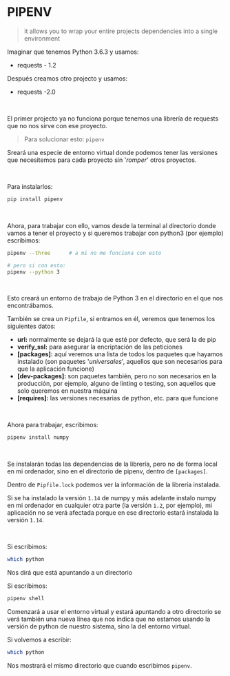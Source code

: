 # PIPENV

> it allows you to wrap your entire projects dependencies into a single environment

Imaginar que tenemos Python 3.6.3 y usamos:
    
- requests - 1.2

Después creamos otro projecto y usamos:

- requests -2.0

<br>

El primer projecto ya no funciona porque tenemos una librería de requests que no nos sirve con ese proyecto.


> Para solucionar esto: `pipenv`

Sreará una especie de entorno virtual donde podemos tener las versiones que necesitemos para cada proyecto sin '*romper*' otros proyectos.

<br>

Para instalarlos:

```bash	
pip install pipenv
```

<br>

Ahora, para trabajar con ello, vamos desde la terminal al directorio donde vamos a tener el proyecto y si queremos trabajar con python3 (por ejemplo) escribimos:

```bash
pipenv --three      # a mi no me funciona con esto

# pero si con esto:
pipenv --python 3
```

<br>

Esto creará un entorno de trabajo de Python 3 en el directorio en el que nos encontrábamos.

También se crea un `Pipfile`, si entramos en él, veremos que tenemos los siguientes datos:
- **url:** normalmente se dejará la que esté por defecto, que será la de pip
- **verify_ssl:** para asegurar la encriptación de las peticiones
- **[packages]:** aquí veremos una lista de todos los paquetes que hayamos instalado (son paquetes '*universales*', aquellos que son necesarios para que la aplicación funcione)
- **[dev-packages]:** son paquetes también, pero no son necesarios en la producción, por ejemplo, alguno de linting o testing, son aquellos que solo queremos en nuestra máquina
- **[requires]:** las versiones necesarias de python, etc. para que funcione

<br>

Ahora para trabajar, escribimos:

```bash
pipenv install numpy
```

<br>

Se instalarán todas las dependencias de la librería, pero no de forma local en mi ordenador, sino en el directorio de pipenv, dentro de `[packages]`.

Dentro de `Pipfile.lock` podemos ver la información de la librería instalada.

Si se ha instalado la versión `1.14` de numpy y más adelante instalo numpy en mi ordenador en cualquier otra parte (la versión `1.2`, por ejemplo), mi aplicación no se verá afectada porque en ese directorio estará instalada la versión `1.14`.

<br>

Si escribimos:

```bash
which python
```


Nos dirá que está apuntando a un directorio

Si escribimos:

```bash
pipenv shell
```

Comenzará a usar el entorno virtual y estará apuntando a otro directorio se verá también una nueva línea que nos indica que no estamos usando la versión
de python de nuestro sistema, sino la del entorno virtual.

Si volvemos a escribir:

```bash
which python
```

Nos mostrará el mismo directorio que cuando escribimos `pipenv`.